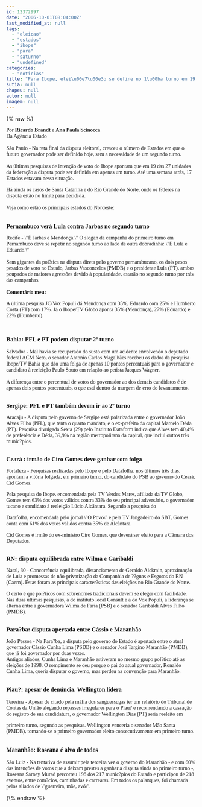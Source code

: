 ```yaml
---
id: 12372997
date: "2006-10-01T08:04:00Z"
last_modified_at: null
tags:
  - "eleicao"
  - "estados"
  - "ibope"
  - "para"
  - "saturno"
  - "undefined"
categories:
  - "noticias"
title: "Para Ibope, elei\u00e7\u00e3o se define no 1\u00ba turno em 19 Estados"
sutia: null
chapeu: null
autor: null
imagem: null
---
```

{\% raw %}
<p><P><FONT face=Verdana>Por <STRONG>Ricardo Brandt</STRONG> e <STRONG>Ana Paula Scinocca</STRONG><BR>Da Agência Estado<BR><BR>São Paulo - Na reta final da disputa eleitoral, cresceu o número de Estados em que o futuro governador pode ser definido hoje, sem a necessidade de um segundo turno.<BR><BR>As últimas pesquisas de intenção de voto do Ibope apontam que em 19 das 27 unidades da federação a disputa pode ser definida em apenas um turno. Até uma semana atrás, 17 Estados estavam nessa situação.</FONT></P></p>
<p><P><FONT face=Verdana>Há ainda os casos de Santa Catarina e do Rio Grande do Norte, onde os l?deres na disputa estão no limite para decidi-la. <BR><BR>Veja como estão os principais estados do Nordeste:</FONT></P></p>
<p><P><FONT face=Verdana size=3><STRONG><BR>Pernambuco verá Lula contra Jarbas no segundo turno</STRONG></FONT></P></p>
<p><P><FONT face=Verdana>Recife - \"É Jarbas e Mendonça.\" O slogan da campanha do primeiro turno em Pernambuco deve se repetir no segundo turno ao lado de outra dobradinha: \"É Lula e Eduardo.\" <BR><BR>Sem gigantes da pol?tica na disputa direta pelo governo pernambucano, os dois pesos pesados de voto no Estado, Jarbas Vasconcelos (PMDB) e o presidente Lula (PT), ambos poupados de maiores agressões devido à popularidade, estarão no segundo turno por trás das campanhas.<BR><BR><STRONG>Comentário meu: </STRONG></FONT></P></p>
<p><P><FONT face=Verdana>A última pesquisa JC/Vox Populi dá Mendonça com 35%, Eduardo com 25% e Humberto Costa (PT) com 17%. Já o Ibope/TV Globo aponta 35% (Mendonça), 27% (Eduardo) e 22% (Humberto).<BR><BR><BR></FONT></P></p>
<p><P><FONT face=Verdana><STRONG><FONT size=3>Bahia: PFL e PT podem disputar 2º turno<BR></FONT></STRONG><BR>Salvador - Mal havia se recuperado do susto com um acidente envolvendo o deputado federal ACM Neto, o senador Antonio Carlos Magalhães recebeu os dados da pesquisa Ibope/TV Bahia que dão uma folga de apenas 10 pontos percentuais para o governador e candidato à reeleição Paulo Souto em relação ao petista Jacques Wagner. <BR><BR>A diferença entre o percentual de votos do governador ao dos demais candidatos é de apenas dois pontos percentuais, o que está dentro da margem de erro do levantamento.</FONT></P></p>
<p><P><FONT face=Verdana><BR><STRONG><FONT size=3>Sergipe: PFL e PT também devem ir ao 2º turno</FONT></STRONG></FONT></P></p>
<p><P><FONT face=Verdana>Aracaju - A disputa pelo governo de Sergipe está polarizada entre o governador João Alves Filho (PFL), que tenta o quarto mandato, e o ex-prefeito da capital Marcelo Déda (PT). Pesquisa divulgada Sexta (29) pelo Instituto Dataform indica que Alves tem 40,4% de preferência e Déda, 39,9% na região metropolitana da capital, que inclui outros três munic?pios.</FONT></P></p>
<p><P><FONT face=Verdana><BR><STRONG><FONT size=3>Ceará : irmão de Ciro Gomes deve ganhar com folga</FONT></STRONG></FONT></P></p>
<p><P><FONT face=Verdana>Fortaleza - Pesquisas realizadas pelo Ibope e pelo Datafolha, nos últimos três dias, apontam a vitória folgada, em primeiro turno, do candidato do PSB ao governo do Ceará, Cid Gomes.</FONT></P></p>
<p><P><FONT face=Verdana>Pela pesquisa do Ibope, encomendada pela TV Verdes Mares, afiliada da TV Globo, Gomes tem 63% dos votos válidos contra 33% do seu principal adversário, o governador tucano e candidato à reeleição Lúcio Alcântara. Segundo a pesquisa do</FONT></P></p>
<p><P><FONT face=Verdana>Datafolha, encomendada pelo jornal \"O Povo\" e pela TV Jangadeiro do SBT, Gomes conta com 61% dos votos válidos contra 35% de Alcântara. </FONT></P></p>
<p><P><FONT face=Verdana>Cid Gomes é irmão do ex-ministro Ciro Gomes, que deverá ser eleito para a Câmara dos Deputados.</FONT></P></p>
<p><P><FONT face=Verdana><BR><STRONG><FONT size=3>RN: disputa equilibrada entre Wilma e Garibaldi</FONT></STRONG></FONT></P></p>
<p><P><FONT face=Verdana>Natal, 30 - Concorrência equilibrada, distanciamento de Geraldo Alckmin, aproximação de Lula e promessas de não-privatização da Companhia de ??guas e Esgotos do RN (Caern). Estas foram as principais caracter?sticas das eleições no Rio Grande do Norte.</FONT></P></p>
<p><P><FONT face=Verdana>O certo é que pol?ticos com sobrenomes tradicionais devem se eleger com facilidade. Nas duas últimas pesquisas, a do instituto local Consult e a do Vox Populi, a liderança se alterna entre a governadora Wilma de Faria (PSB) e o senador Garibaldi Alves Filho (PMDB).</FONT></P></p>
<p><P><FONT face=Verdana><BR><STRONG><FONT size=3>Para?ba: disputa apertada entre Cássio e Maranhão</FONT></STRONG></FONT></P></p>
<p><P><FONT face=Verdana>João Pessoa - Na Para?ba, a disputa pelo governo do Estado é apertada entre o atual governador Cássio Cunha Lima (PSDB) e o senador José Targino Maranhão (PMDB), que já foi governador por duas vezes. <BR>Antigos aliados, Cunha Lima e Maranhão estiveram no mesmo grupo pol?tico até as eleições de 1998. O rompimento se deu porque o pai do atual governador, Ronaldo Cunha Lima, queria disputar o governo, mas perdeu na convenção para Maranhão. </FONT></P></p>
<p><P><BR><FONT face=Verdana><STRONG><FONT size=3>Piau?: apesar de denúncia, Wellington lidera</FONT> <BR></STRONG><BR>Teresina - Apesar de citado pela máfia dos sanguessugas ter um relatório do Tribunal de Contas da União alegando repasses irregulares para o Piau? e recomendando a cassação do registro de sua candidatura, o governador Wellington Dias (PT) seria reeleito em</p>
<p> primeiro turno, segundo as pesquisas. Wellington venceria o senador Mão Santa (PMDB), tornando-se o primeiro governador eleito consecutivamente em primeiro turno.<BR><BR><BR><STRONG><FONT size=3>Maranhão: Roseana é alvo de todos</FONT><BR></STRONG><BR>São Luiz - Na tentativa de assumir pela terceira vez o governo do Maranhão - e com 60% das intenções de votos que a deixam prestes a ganhar a disputa ainda no primeiro turno -, Roseana Sarney Murad percorreu 198 dos 217 munic?pios do Estado e participou de 218 eventos, entre com?cios, caminhadas e carreatas. Em todos os palanques, foi chamada pelos aliados de \"guerreira, mãe, avó\". </FONT></P> </p>
{\% endraw %}